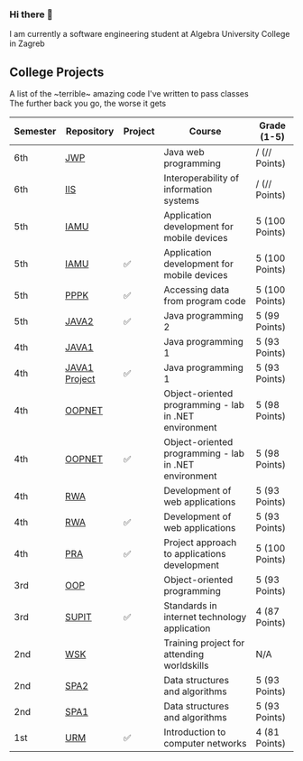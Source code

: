 ### Hi there 👋
I am currently a software engineering student at Algebra University College in Zagreb

<!--
**lcabraja/lcabraja** is a ✨ _special_ ✨ repository because its `README.md` (this file) appears on your GitHub profile.

Here are some ideas to get you started:

- 🔭 I’m currently working on ...
- 🌱 I’m currently learning ...
- 👯 I’m looking to collaborate on ...
- 🤔 I’m looking for help with ...
- 💬 Ask me about ...
- 📫 How to reach me: ...
- 😄 Pronouns: ...
- ⚡ Fun fact: ...
-->


## College Projects
A list of the ~terrible~ amazing code I've written to <!-- somehow --> pass classes <!-- surprisingly well even --> <br>
The further back you go, the worse it gets

| Semester | Repository                                                             | Project            | Course                                                | Grade (1-5)    |
|----------|------------------------------------------------------------------------|--------------------|-------------------------------------------------------| -------------- |
| 6th      | [JWP](https://github.com/lcabraja/jwp)                                 |                    | Java web programming                                  | / (// Points)  |
| 6th      | [IIS](https://github.com/lcabraja/iis)                                 |                    | Interoperability of information systems               | / (// Points)  |
| 5th      | [IAMU](https://github.com/lcabraja/IAMU)                               |                    | Application development for mobile devices            | 5 (100 Points) |
| 5th      | [IAMU](https://github.com/lcabraja/IAMU-Projekt-LukaCabraja)           | :white_check_mark: | Application development for mobile devices            | 5 (100 Points) |
| 5th      | [PPPK](https://github.com/lcabraja/PPPK)                               | :white_check_mark: | Accessing data from program code                      | 5 (100 Points) |
| 5th      | [JAVA2](https://github.com/lcabraja/openCV-cats)                       | :white_check_mark: | Java programming 2                                    | 5 (99 Points)  |
| 4th      | [JAVA1](https://github.com/lcabraja/JAVA1)                             |                    | Java programming 1                                    | 5 (93 Points)  |
| 4th      | [JAVA1 Project](https://github.com/lcabraja/JAVA1-Projekt-LukaCabraja) | :white_check_mark: | Java programming 1                                    | 5 (93 Points)  |
| 4th      | [OOPNET](https://github.com/lcabraja/OOP.NET)                          |                    | Object-oriented programming - lab in .NET environment | 5 (98 Points)  |
| 4th      | [OOPNET](https://github.com/lcabraja/OOPNET-Projekt-LukaCabraja)       | :white_check_mark: | Object-oriented programming - lab in .NET environment | 5 (98 Points)  |
| 4th      | [RWA](https://github.com/lcabraja/RWA)                                 |                    | Development of web applications                       | 5 (93 Points)  |
| 4th      | [RWA](https://github.com/lcabraja/RWA-Projekt-LukaCabraja)             | :white_check_mark: | Development of web applications                       | 5 (93 Points)  |
| 4th      | [PRA](https://github.com/lcabraja/PRA-Projekt-Tim14)                   | :white_check_mark: | Project approach to applications development          | 5 (100 Points) |
| 3rd      | [OOP](https://github.com/lcabraja/OOP)                                 |                    | Object-oriented programming                           | 5 (93 Points)  |
| 3rd      | [SUPIT](https://github.com/lcabraja/SUPIT-Projekt-LukaCabraja)         | :white_check_mark: | Standards in internet technology application          | 4 (87 Points)  |
| 2nd      | [WSK](https://github.com/lcabraja/World-Skills-Zadatak-1)              |                    | Training project for attending worldskills            | N/A            |
| 2nd      | [SPA2](https://github.com/lcabraja/gdambic-rvs19-spa-dz-02)            |                    | Data structures and algorithms                        | 5 (93 Points)  |
| 2nd      | [SPA1](https://github.com/lcabraja/rvs19-spa-dz-01)                    |                    | Data structures and algorithms                        | 5 (93 Points)  |
| 1st      | [URM](https://github.com/lcabraja/subnetting-app)                      | :white_check_mark: | Introduction to computer networks                     | 4 (81 Points)  |
